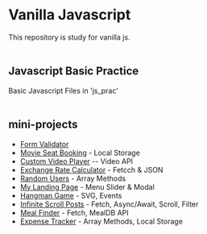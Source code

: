 # Vanilla Javascript
This repository is study for vanilla js.
<br>
<br>

## Javascript Basic Practice

Basic Javascript Files in 'js_prac'
<br>
<br>

## mini-projects

- [Form Validator](https://joonseongpark.github.io/vanilla_js/Form%20Validator "Link")
- [Movie Seat Booking](https://joonseongpark.github.io/vanilla_js/Movie%20Seat%20Booking "Link") - Local Storage
- [Custom Video Player](https://joonseongpark.github.io/vanilla_js/Custom%20Video%20Player "Link") -- Video API
- [Exchange Rate Calculator](https://joonseongpark.github.io/vanilla_js/Exchange%20Rate%20Calculator "Link") - Fetcch & JSON
- [Random Users](https://joonseongpark.github.io/vanilla_js/Random%20Users "Link") - Array Methods
- [My Landing Page](https://joonseongpark.github.io/vanilla_js/My%20Landing%20Page "Link") - Menu Slider & Modal
- [Hangman Game](https://joonseongpark.github.io/vanilla_js/Hangman%20Game "Link") - SVG, Events
- [Infinite Scroll Posts](https://joonseongpark.github.io/vanilla_js/Infinite%20Scroll%20Posts "Link") - Fetch, Async/Await, Scroll, Filter
- [Meal Finder](https://joonseongpark.github.io/vanilla_js/Meal%20Finder "Link") - Fetch, MealDB API
- [Expense Tracker](https://joonseongpark.github.io/vanilla_js/Expense%20Tracker "Link") - Array Methods, Local Storage
